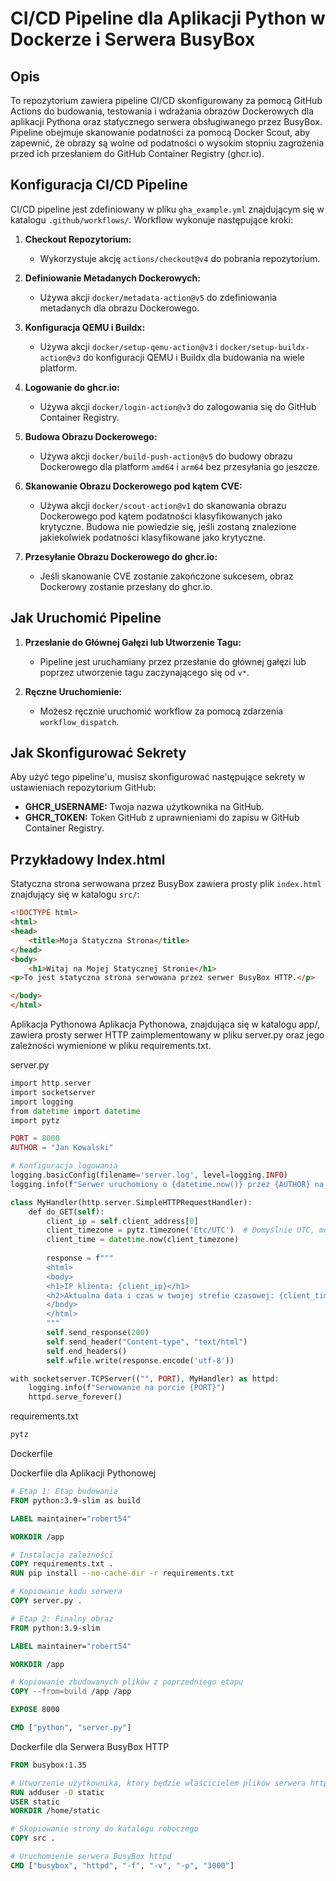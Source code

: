 # CI/CD Pipeline dla Aplikacji Python w Dockerze i Serwera BusyBox

## Opis

To repozytorium zawiera pipeline CI/CD skonfigurowany za pomocą GitHub Actions do budowania, testowania i wdrażania obrazów Dockerowych dla aplikacji Pythona oraz statycznego serwera obsługiwanego przez BusyBox. Pipeline obejmuje skanowanie podatności za pomocą Docker Scout, aby zapewnić, że obrazy są wolne od podatności o wysokim stopniu zagrożenia przed ich przesłaniem do GitHub Container Registry (ghcr.io).

## Konfiguracja CI/CD Pipeline

CI/CD pipeline jest zdefiniowany w pliku `gha_example.yml` znajdującym się w katalogu `.github/workflows/`. Workflow wykonuje następujące kroki:

1. **Checkout Repozytorium:**
   - Wykorzystuje akcję `actions/checkout@v4` do pobrania repozytorium.

2. **Definiowanie Metadanych Dockerowych:**
   - Używa akcji `docker/metadata-action@v5` do zdefiniowania metadanych dla obrazu Dockerowego.

3. **Konfiguracja QEMU i Buildx:**
   - Używa akcji `docker/setup-qemu-action@v3` i `docker/setup-buildx-action@v3` do konfiguracji QEMU i Buildx dla budowania na wiele platform.

4. **Logowanie do ghcr.io:**
   - Używa akcji `docker/login-action@v3` do zalogowania się do GitHub Container Registry.

5. **Budowa Obrazu Dockerowego:**
   - Używa akcji `docker/build-push-action@v5` do budowy obrazu Dockerowego dla platform `amd64` i `arm64` bez przesyłania go jeszcze.

6. **Skanowanie Obrazu Dockerowego pod kątem CVE:**
   - Używa akcji `docker/scout-action@v1` do skanowania obrazu Dockerowego pod kątem podatności klasyfikowanych jako krytyczne. Budowa nie powiedzie się, jeśli zostaną znalezione jakiekolwiek podatności klasyfikowane jako krytyczne.

7. **Przesyłanie Obrazu Dockerowego do ghcr.io:**
   - Jeśli skanowanie CVE zostanie zakończone sukcesem, obraz Dockerowy zostanie przesłany do ghcr.io.

## Jak Uruchomić Pipeline

1. **Przesłanie do Głównej Gałęzi lub Utworzenie Tagu:**
   - Pipeline jest uruchamiany przez przesłanie do głównej gałęzi lub poprzez utworzenie tagu zaczynającego się od `v*`.

2. **Ręczne Uruchomienie:**
   - Możesz ręcznie uruchomić workflow za pomocą zdarzenia `workflow_dispatch`.

## Jak Skonfigurować Sekrety

Aby użyć tego pipeline'u, musisz skonfigurować następujące sekrety w ustawieniach repozytorium GitHub:

- **GHCR_USERNAME:** Twoja nazwa użytkownika na GitHub.
- **GHCR_TOKEN:** Token GitHub z uprawnieniami do zapisu w GitHub Container Registry.

## Przykładowy Index.html

Statyczna strona serwowana przez BusyBox zawiera prosty plik `index.html` znajdujący się w katalogu `src/`:

```html
<!DOCTYPE html>
<html>
<head>
    <title>Moja Statyczna Strona</title>
</head>
<body>
    <h1>Witaj na Mojej Statycznej Stronie</h1>
<p>To jest statyczna strona serwowana przez serwer BusyBox HTTP.</p>

</body>
</html>
```
Aplikacja Pythonowa
Aplikacja Pythonowa, znajdująca się w katalogu app/, zawiera prosty serwer HTTP zaimplementowany w pliku server.py oraz jego zależności wymienione w pliku requirements.txt.

server.py

```php
import http.server
import socketserver
import logging
from datetime import datetime
import pytz

PORT = 8000
AUTHOR = "Jan Kowalski"

# Konfiguracja logowania
logging.basicConfig(filename='server.log', level=logging.INFO)
logging.info(f"Serwer uruchomiony o {datetime.now()} przez {AUTHOR} na porcie {PORT}")

class MyHandler(http.server.SimpleHTTPRequestHandler):
    def do_GET(self):
        client_ip = self.client_address[0]
        client_timezone = pytz.timezone('Etc/UTC')  # Domyślnie UTC, może być dostosowany na podstawie IP
        client_time = datetime.now(client_timezone)
        
        response = f"""
        <html>
        <body>
        <h1>IP klienta: {client_ip}</h1>
        <h2>Aktualna data i czas w twojej strefie czasowej: {client_time.strftime('%Y-%m-%d %H:%M:%S %Z%z')}</h2>
        </body>
        </html>
        """
        self.send_response(200)
        self.send_header("Content-type", "text/html")
        self.end_headers()
        self.wfile.write(response.encode('utf-8'))

with socketserver.TCPServer(("", PORT), MyHandler) as httpd:
    logging.info(f"Serwowanie na porcie {PORT}")
    httpd.serve_forever()

```
requirements.txt

```txt
pytz
```

Dockerfile

Dockerfile dla Aplikacji Pythonowej

```dockerfile
# Etap 1: Etap budowania
FROM python:3.9-slim as build

LABEL maintainer="robert54"

WORKDIR /app

# Instalacja zależności
COPY requirements.txt .
RUN pip install --no-cache-dir -r requirements.txt

# Kopiowanie kodu serwera
COPY server.py .

# Etap 2: Finalny obraz
FROM python:3.9-slim

LABEL maintainer="robert54"

WORKDIR /app

# Kopiowanie zbudowanych plików z poprzedniego etapu
COPY --from=build /app /app

EXPOSE 8000

CMD ["python", "server.py"]

```

Dockerfile dla Serwera BusyBox HTTP
```dockerfile
FROM busybox:1.35

# Utworzenie użytkownika, który będzie właścicielem plików serwera httpd
RUN adduser -D static
USER static
WORKDIR /home/static

# Skopiowanie strony do katalogu roboczego
COPY src .

# Uruchomienie serwera BusyBox httpd
CMD ["busybox", "httpd", "-f", "-v", "-p", "3000"]

```
